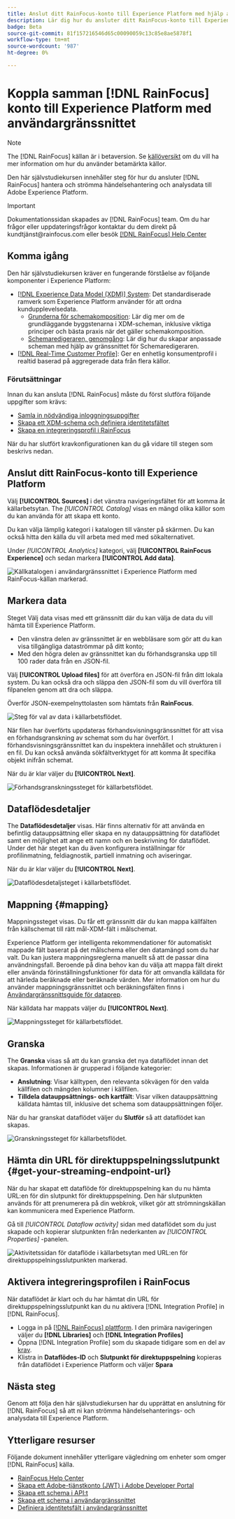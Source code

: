 ```yaml
---
title: Anslut ditt RainFocus-konto till Experience Platform med hjälp av användargränssnittet
description: Lär dig hur du ansluter ditt RainFocus-konto till Experience Platform med hjälp av användargränssnittet.
badge: Beta
source-git-commit: 81f157216546d65c00090059c13c85e8ae5878f1
workflow-type: tm+mt
source-wordcount: '987'
ht-degree: 0%

---
```


# Koppla samman [!DNL RainFocus] konto till Experience Platform med användargränssnittet

>[!NOTE]
>
>The [!DNL RainFocus] källan är i betaversion. Se [källöversikt](../../../../home.md#terms-and-conditions) om du vill ha mer information om hur du använder betamärkta källor.

Den här självstudiekursen innehåller steg för hur du ansluter [!DNL RainFocus] hantera och strömma händelsehantering och analysdata till Adobe Experience Platform.

>[!IMPORTANT]
>
>Dokumentationssidan skapades av [!DNL RainFocus] team. Om du har frågor eller uppdateringsfrågor kontaktar du dem direkt på kundtjänst<span>@rainfocus.com eller besök [[!DNL RainFocus] Help Center](https://help.rainfocus.com/hc/en-us)

## Komma igång

Den här självstudiekursen kräver en fungerande förståelse av följande komponenter i Experience Platform:

* [[!DNL Experience Data Model (XDM)] System](../../../../../xdm/home.md): Det standardiserade ramverk som Experience Platform använder för att ordna kundupplevelsedata.
   * [Grunderna för schemakomposition](../../../../../xdm/schema/composition.md): Lär dig mer om de grundläggande byggstenarna i XDM-scheman, inklusive viktiga principer och bästa praxis när det gäller schemakomposition.
   * [Schemaredigeraren, genomgång](../../../../../xdm/tutorials/create-schema-ui.md): Lär dig hur du skapar anpassade scheman med hjälp av gränssnittet för Schemaredigeraren.
* [[!DNL Real-Time Customer Profile]](../../../../../profile/home.md): Ger en enhetlig konsumentprofil i realtid baserad på aggregerade data från flera källor.

### Förutsättningar

Innan du kan ansluta [!DNL RainFocus] måste du först slutföra följande uppgifter som krävs:

* [Samla in nödvändiga inloggningsuppgifter](../../../../connectors/analytics/rainfocus.md#gather-required-credentials)
* [Skapa ett XDM-schema och definiera identitetsfältet](../../../../connectors/analytics/rainfocus.md#create-an-xdm-schema-and-define-the-identity-field)
* [Skapa en integreringsprofil i RainFocus](../../../../connectors/analytics/rainfocus.md#create-an-integration-profile-in-rainfocus)

När du har slutfört kravkonfigurationen kan du gå vidare till stegen som beskrivs nedan.

## Anslut ditt RainFocus-konto till Experience Platform

Välj **[!UICONTROL Sources]** i det vänstra navigeringsfältet för att komma åt källarbetsytan. The *[!UICONTROL Catalog]* visas en mängd olika källor som du kan använda för att skapa ett konto.

Du kan välja lämplig kategori i katalogen till vänster på skärmen. Du kan också hitta den källa du vill arbeta med med med sökalternativet.

Under *[!UICONTROL Analytics]* kategori, välj **[!UICONTROL RainFocus Experience]** och sedan markera **[!UICONTROL Add data]**.

![Källkatalogen i användargränssnittet i Experience Platform med RainFocus-källan markerad.](/help/sources/images/tutorials/create/rainfocus/rainfocus_sources-rf.png)

## Markera data

Steget Välj data visas med ett gränssnitt där du kan välja de data du vill hämta till Experience Platform.

* Den vänstra delen av gränssnittet är en webbläsare som gör att du kan visa tillgängliga dataströmmar på ditt konto;
* Med den högra delen av gränssnittet kan du förhandsgranska upp till 100 rader data från en JSON-fil.

Välj **[!UICONTROL Upload files]** för att överföra en JSON-fil från ditt lokala system. Du kan också dra och släppa den JSON-fil som du vill överföra till filpanelen genom att dra och släppa.

Överför JSON-exempelnyttolasten som hämtats från **RainFocus**.

![Steg för val av data i källarbetsflödet.](/help/sources/images/tutorials/create/rainfocus/rainfocus_source-json-upload.png)

När filen har överförts uppdateras förhandsvisningsgränssnittet för att visa en förhandsgranskning av schemat som du har överfört. I förhandsvisningsgränssnittet kan du inspektera innehållet och strukturen i en fil. Du kan också använda sökfältverktyget för att komma åt specifika objekt inifrån schemat.

När du är klar väljer du **[!UICONTROL Next]**.

![Förhandsgranskningssteget för källarbetsflödet.](/help/sources/images/tutorials/create/rainfocus/rainfocus_source-json-preview.png)

## Dataflödesdetaljer

The **Dataflödesdetaljer** visas. Här finns alternativ för att använda en befintlig datauppsättning eller skapa en ny datauppsättning för dataflödet samt en möjlighet att ange ett namn och en beskrivning för dataflödet. Under det här steget kan du även konfigurera inställningar för profilinmatning, feldiagnostik, partiell inmatning och aviseringar.

När du är klar väljer du **[!UICONTROL Next]**.

![Dataflödesdetaljsteget i källarbetsflödet.](/help/sources/images/tutorials/create/rainfocus/rainfocus_source-dataflow-setup.png)

## Mappning {#mapping}

Mappningssteget visas. Du får ett gränssnitt där du kan mappa källfälten från källschemat till rätt mål-XDM-fält i målschemat.

Experience Platform ger intelligenta rekommendationer för automatiskt mappade fält baserat på det målschema eller den datamängd som du har valt. Du kan justera mappningsreglerna manuellt så att de passar dina användningsfall. Beroende på dina behov kan du välja att mappa fält direkt eller använda förinställningsfunktioner för data för att omvandla källdata för att härleda beräknade eller beräknade värden. Mer information om hur du använder mappningsgränssnittet och beräkningsfälten finns i [Användargränssnittsguide för dataprep](../../../../../data-prep/ui/mapping.md).

När källdata har mappats väljer du **[!UICONTROL Next]**.

![Mappningssteget för källarbetsflödet.](/help/sources/images/tutorials/create/rainfocus/rainfocus_source-mappings.png)

## Granska

The **Granska** visas så att du kan granska det nya dataflödet innan det skapas. Informationen är grupperad i följande kategorier:

* **Anslutning**: Visar källtypen, den relevanta sökvägen för den valda källfilen och mängden kolumner i källfilen.
* **Tilldela datauppsättnings- och kartfält**: Visar vilken datauppsättning källdata hämtas till, inklusive det schema som datauppsättningen följer.

När du har granskat dataflödet väljer du **Slutför** så att dataflödet kan skapas.

![Granskningssteget för källarbetsflödet.](/help/sources/images/tutorials/create/rainfocus/rainfocus_source-compelete.png)

## Hämta din URL för direktuppspelningsslutpunkt {#get-your-streaming-endpoint-url}

När du har skapat ett dataflöde för direktuppspelning kan du nu hämta URL:en för din slutpunkt för direktuppspelning. Den här slutpunkten används för att prenumerera på din webkrok, vilket gör att strömningskällan kan kommunicera med Experience Platform.

Gå till *[!UICONTROL Dataflow activity]* sidan med dataflödet som du just skapade och kopierar slutpunkten från nederkanten av *[!UICONTROL Properties]* -panelen.

![Aktivitetssidan för dataflöde i källarbetsytan med URL:en för direktuppspelningsslutpunkten markerad.](/help/sources/images/tutorials/create/rainfocus/rainfocus_source-dataflow-api.png)

## Aktivera integreringsprofilen i RainFocus

När dataflödet är klart och du har hämtat din URL för direktuppspelningsslutpunkt kan du nu aktivera [!DNL Integration Profile] in [!DNL RainFocus].

* Logga in på [[!DNL RainFocus] plattform](https://app.rainfocus.com). I den primära navigeringen väljer du **[!DNL Libraries]** och **[!DNL Integration Profiles]**
* Öppna [!DNL Integration Profile] som du skapade tidigare som en del av [krav](../../../../connectors/analytics/rainfocus.md#create-an-integration-profile-in-rainfocus).
* Klistra in **Dataflödes-ID** och **Slutpunkt för direktuppspelning** kopieras från dataflödet i Experience Platform och väljer **Spara**

## Nästa steg

Genom att följa den här självstudiekursen har du upprättat en anslutning för [!DNL RainFocus] så att ni kan strömma händelsehanterings- och analysdata till Experience Platform.

## Ytterligare resurser

Följande dokument innehåller ytterligare vägledning om enheter som omger [!DNL RainFocus] källa.

* [RainFocus Help Center](https://help.rainfocus.com/hc/en-us)
* [Skapa ett Adobe-tjänstkonto (JWT) i Adobe Developer Portal](https://developer.adobe.com/developer-console/docs/guides/authentication/ServiceAccountIntegration/)
* [Skapa ett schema i API:t](../../../../../xdm/tutorials/create-schema-api.md)
* [Skapa ett schema i användargränssnittet](../../../../../xdm/tutorials/create-schema-ui.md)
* [Definiera identitetsfält i användargränssnittet](https://experienceleague.adobe.com/docs/experience-platform/xdm/ui/fields/identity.html)